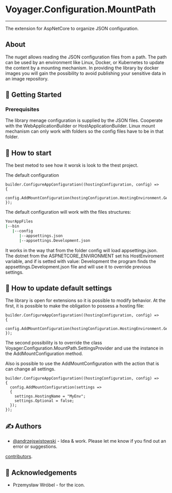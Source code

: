 # Voyager.Configuration.MountPath
 
 ---
The extension for AspNetCore to organize JSON configuration.

 ## About
 The nuget allows reading the JSON configuration files from a path. The path can be used by an environment like Linux, Docker, or Kubernetes to update the content by a mounting mechanism. In providing the library by docker images you will gain the possibility to avoid publishing your sensitive data in an image repository.

 
## 🏁 Getting Started 

### Prerequisites

The library menage configuration is supplied by the JSON files. Cooperate with the WebApplicationBuilder or HostApplicationBuilder. Linux mount mechanism can only work with folders so the config files have to be in that folder.

## 🔧 How to start

The best metod to see how it worsk is look to the thest project. 

The default configuration

```.NET CLI 
builder.ConfigureAppConfiguration((hostingConfiguration, config) =>
{
  config.AddMountConfiguration(hostingConfiguration.HostingEnvironment.GetSettingsProvider());
});
```

The default configuration will work with the files structures:

``` cmd
YourAppFiles
|--bin
   |--config
      |--appsettings.json
      |--appsettings.Development.json
```

It works in the way that from the folder config will load appsettings.json. The dotnet from the ASPNETCORE_ENVIRONMENT set his HostEnviroment variable, and if is setted with value: Development the program finds the appsettings.Development.json file and will use it to override previous settings.

## 🔧 How to update default settings

The library is open for extensions so it is possible to modify behavior. At the first, it is possible to make the obligation to possess a hosting file:

```.NET CLI 
builder.ConfigureAppConfiguration((hostingConfiguration, config) =>
{
  config.AddMountConfiguration(hostingConfiguration.HostingEnvironment.GetSettingsProviderForce());
});
```
 
The second possibility is to override the class Voyager.Configuration.MountPath.SettingsProvider and use the instance in the AddMountConfiguration method.

Also is possible to use the AddMountConfiguration with the action that is can change all settings.

```.NET CLI 
builder.ConfigureAppConfiguration((hostingConfiguration, config) =>
{
  config.AddMountConfiguration(settings =>
  {
    settings.HostingName = "MyEnv";
    settings.Optional = false;
  });
});
```

## ✍️ Authors 

- [@andrzejswistowski](https://github.com/AndrzejSwistowski) - Idea & work. Please let me know if you find out an error or suggestions.

[contributors](https://github.com/Voyager-Poland).

## 🎉 Acknowledgements 

- Przemysław Wróbel - for the icon.

